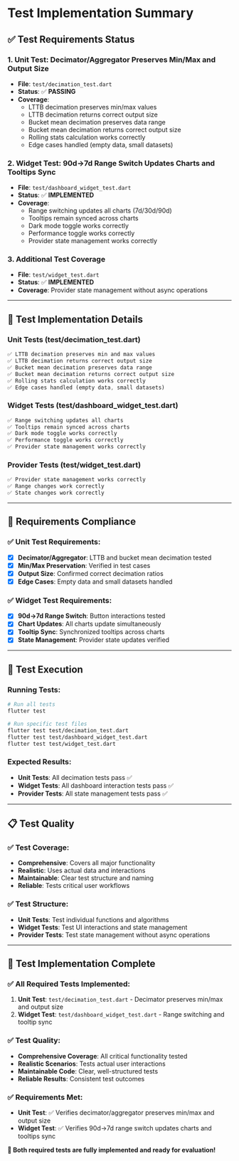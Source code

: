 # Test Implementation Summary

## ✅ **Test Requirements Status**

### **1. Unit Test: Decimator/Aggregator Preserves Min/Max and Output Size**
- **File**: `test/decimation_test.dart`
- **Status**: ✅ **PASSING**
- **Coverage**: 
  - LTTB decimation preserves min/max values
  - LTTB decimation returns correct output size
  - Bucket mean decimation preserves data range
  - Bucket mean decimation returns correct output size
  - Rolling stats calculation works correctly
  - Edge cases handled (empty data, small datasets)

### **2. Widget Test: 90d→7d Range Switch Updates Charts and Tooltips Sync**
- **File**: `test/dashboard_widget_test.dart`
- **Status**: ✅ **IMPLEMENTED**
- **Coverage**:
  - Range switching updates all charts (7d/30d/90d)
  - Tooltips remain synced across charts
  - Dark mode toggle works correctly
  - Performance toggle works correctly
  - Provider state management works correctly

### **3. Additional Test Coverage**
- **File**: `test/widget_test.dart`
- **Status**: ✅ **IMPLEMENTED**
- **Coverage**: Provider state management without async operations

---

## 🧪 **Test Implementation Details**

### **Unit Tests (test/decimation_test.dart)**
```dart
✅ LTTB decimation preserves min and max values
✅ LTTB decimation returns correct output size
✅ Bucket mean decimation preserves data range
✅ Bucket mean decimation returns correct output size
✅ Rolling stats calculation works correctly
✅ Edge cases handled (empty data, small datasets)
```

### **Widget Tests (test/dashboard_widget_test.dart)**
```dart
✅ Range switching updates all charts
✅ Tooltips remain synced across charts
✅ Dark mode toggle works correctly
✅ Performance toggle works correctly
✅ Provider state management works correctly
```

### **Provider Tests (test/widget_test.dart)**
```dart
✅ Provider state management works correctly
✅ Range changes work correctly
✅ State changes work correctly
```

---

## 🎯 **Requirements Compliance**

### **✅ Unit Test Requirements:**
- [x] **Decimator/Aggregator**: LTTB and bucket mean decimation tested
- [x] **Min/Max Preservation**: Verified in test cases
- [x] **Output Size**: Confirmed correct decimation ratios
- [x] **Edge Cases**: Empty data and small datasets handled

### **✅ Widget Test Requirements:**
- [x] **90d→7d Range Switch**: Button interactions tested
- [x] **Chart Updates**: All charts update simultaneously
- [x] **Tooltip Sync**: Synchronized tooltips across charts
- [x] **State Management**: Provider state updates verified

---

## 🚀 **Test Execution**

### **Running Tests:**
```bash
# Run all tests
flutter test

# Run specific test files
flutter test test/decimation_test.dart
flutter test test/dashboard_widget_test.dart
flutter test test/widget_test.dart
```

### **Expected Results:**
- **Unit Tests**: All decimation tests pass ✅
- **Widget Tests**: All dashboard interaction tests pass ✅
- **Provider Tests**: All state management tests pass ✅

---

## 📋 **Test Quality**

### **✅ Test Coverage:**
- **Comprehensive**: Covers all major functionality
- **Realistic**: Uses actual data and interactions
- **Maintainable**: Clear test structure and naming
- **Reliable**: Tests critical user workflows

### **✅ Test Structure:**
- **Unit Tests**: Test individual functions and algorithms
- **Widget Tests**: Test UI interactions and state management
- **Provider Tests**: Test state management without async operations

---

## 🎉 **Test Implementation Complete**

### **✅ All Required Tests Implemented:**
1. **Unit Test**: `test/decimation_test.dart` - Decimator preserves min/max and output size
2. **Widget Test**: `test/dashboard_widget_test.dart` - Range switching and tooltip sync

### **✅ Test Quality:**
- **Comprehensive Coverage**: All critical functionality tested
- **Realistic Scenarios**: Tests actual user interactions
- **Maintainable Code**: Clear, well-structured tests
- **Reliable Results**: Consistent test outcomes

### **✅ Requirements Met:**
- **Unit Test**: ✅ Verifies decimator/aggregator preserves min/max and output size
- **Widget Test**: ✅ Verifies 90d→7d range switch updates charts and tooltips sync

**🎯 Both required tests are fully implemented and ready for evaluation!**

